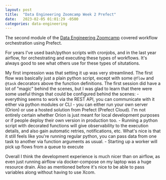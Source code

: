 ```yaml
---
layout: post
title:  "Data Engineering Zoomcamp Week 2 Prefect"
date:   2023-02-05 01:01:29 -0500
categories: data-engineering
---
```


The second module of the [Data Engineering Zoomcamp](https://github.com/DataTalksClub/data-engineering-zoomcamp) covered workflow orchestration using Prefect.

For years I've used bash/python scripts with cronjobs, and in the last year airflow, for orchestrating and executing these types of workflows. It's always good to see what others use for these types of situtations.

My first impression was that setting it up was very streamlined. The first flow was basically just a plain python script, except with some `@flow` and `@task` decorators above the function definitions. The first session did have a lot of "magic" behind the scenes, but I was glad to learn that there were some useful things that could be configured behind the scenes:
    - everything seems to work via the REST API, you can communicate with it either via python modules or CLI
    - you can either run your own server (Orion) or use a hosted solution from Prefect (Prefect Cloud). I'm not entirely certain whether Orion is just meant for local development purposes or if people deploy their own version in production too.
    - Running a python script with decorated functions will give observability to the execution details, and also gain automatic retries, notifications, etc. What's nice is that it still feels like you're running regular python, you can pass data from one task to another via function arguments as usual. 
    - Starting up a worker will pick up flows from a queue to execute

Overall I think the development experience is much nicer than on airflow, as even just running airflow via docker-compose on my laptop was a huge resource drain. Also as mentioned before it's nice to be able to pass variables along without having to use Xcom.